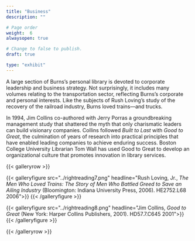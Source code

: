 ```yaml
---
title: "Business"
description: ""

# Page order
weight:  6
alwaysopen: true

# Change to false to publish.
draft: true

type: "exhibit"
---
```

A large section of Burns’s personal library is devoted to corporate leadership and business strategy. Not surprisingly, it includes many volumes relating to the transportation sector, reflecting Burns’s corporate and personal interests. Like the subjects of Rush Loving’s study of the recovery of the railroad industry, Burns loved trains—and trucks.

In 1994, Jim Collins co-authored with Jerry Porras a groundbreaking management study that shattered the myth that only charismatic leaders can build visionary companies. Collins followed *Built to Last* with *Good to Great*, the culmination of years of research into practical principles that have enabled leading companies to achieve enduring success. Boston College University Librarian Tom Wall has used Good to Great to develop an organizational culture that promotes innovation in library services.

{{< galleryrow >}}

{{< galleryfigure src="../rightreading7.png"
           headline="Rush Loving, Jr., *The Men Who Loved Trains: The Story of Men Who Battled Greed to Save an Ailing Industry* (Bloomington: Indiana University Press, 2006). HE2752.L68 2006">}}
{{< /galleryfigure >}}

{{< galleryfigure src="../rightreading8.png"
           headline="Jim Collins, *Good to Great* (New York: Harper Collins Publishers, 2001). HD57.7.C645 2001">}}
{{< /galleryfigure >}}

{{< /galleryrow >}}
